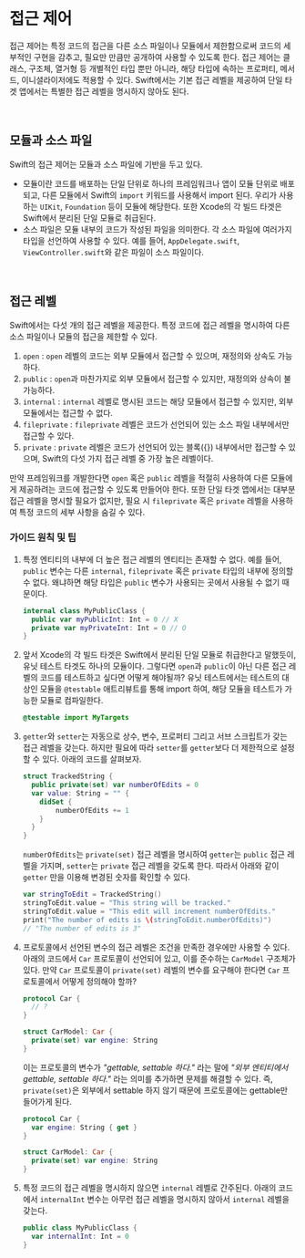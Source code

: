 # 접근 제어

접근 제어는 특정 코드의 접근을 다른 소스 파일이나 모듈에서 제한함으로써 코드의 세부적인 구현을 감추고, 필요만 만큼만 공개하여 사용할 수 있도록 한다. 접근 제어는 클래스, 구조체, 열거형 등 개별적인 타입 뿐만 아니라, 해당 타입에 속하는 프로퍼티, 메서드, 이니셜라이저에도 적용할 수 있다. Swift에서는 기본 접근 레벨을 제공하여 단일 타겟 앱에서는 특별한 접근 레벨을 명시하지 않아도 된다.

&nbsp;
## 모듈과 소스 파일

Swift의 접근 제어는 모듈과 소스 파일에 기반을 두고 있다. 

- 모듈이란 코드를 배포하는 단일 단위로 하나의 프레임워크나 앱이 모듈 단위로 배포되고, 다른 모듈에서 Swift의 `import` 키워드를 사용해서 import 된다. 우리가 사용하는 `UIKit`, `Foundation` 등이 모듈에 해당한다. 또한 Xcode의 각 빌드 타겟은 Swift에서 분리된 단일 모듈로 취급된다. 
- 소스 파일은 모듈 내부의 코드가 작성된 파일을 의미한다. 각 소스 파일에 여러가지 타입을 선언하여 사용할 수 있다. 예를 들어, `AppDelegate.swift`, `ViewController.swift`와 같은 파일이 소스 파일이다.

&nbsp;
## 접근 레벨

Swift에서는 다섯 개의 접근 레벨을 제공한다. 특정 코드에 접근 레벨을 명시하여 다른 소스 파일이나 모듈의 접근을 제한할 수 있다.

1. `open` : `open` 레벨의 코드는 외부 모듈에서 접근할 수 있으며, 재정의와 상속도 가능하다.
2. `public` : `open`과 마찬가지로 외부 모듈에서 접근할 수 있지만, 재정의와 상속이 불가능하다.
3. `internal` : `internal` 레벨로 명시된 코드는 해당 모듈에서 접근할 수 있지만, 외부 모듈에서는 접근할 수 없다.
4. `fileprivate` : `fileprivate` 레벨은 코드가 선언되어 있는 소스 파일 내부에서만 접근할 수 있다.
5. `private` : `private` 레벨은 코드가 선언되어 있는 블록({}) 내부에서만 접근할 수 있으며, Swift의 다섯 가지 접근 레벨 중 가장 높은 레벨이다.

만약 프레임워크를 개발한다면 `open` 혹은 `public` 레벨을 적절히 사용하여 다른 모듈에게 제공하려는 코드에 접근할 수 있도록 만들어야 한다. 또한 단일 타겟 앱에서는 대부분 접근 레벨을 명시할 필요가 없지만, 필요 시 `fileprivate` 혹은 `private` 레벨을 사용하여 특정 코드의 세부 사항을 숨길 수 있다.

### 가이드 원칙 및 팁

1. 특정 엔티티의 내부에 더 높은 접근 레벨의 엔티티는 존재할 수 없다. 예를 들어, `public` 변수는 다른 `internal`, `fileprivate` 혹은 `private` 타입의 내부에 정의할 수 없다. 왜냐하면 해당 타입은 `public` 변수가 사용되는 곳에서 사용될 수 없기 때문이다.

    ```swift
    internal class MyPublicClass {
      public var myPublicInt: Int = 0 // X
      private var myPrivateInt: Int = 0 // O
    }
    ```

2. 앞서 Xcode의 각 빌드 타겟은 Swift에서 분리된 단일 모듈로 취급한다고 말했듯이, 유닛 테스트 타겟도 하나의 모듈이다. 그렇다면 `open`과 `public`이 아닌 다른 접근 레벨의 코드를 테스트하고 싶다면 어떻게 해야될까? 유닛 테스트에서는 테스트의 대상인 모듈을 `@testable` 애트리뷰트를 통해 import 하여, 해당 모듈을 테스트가 가능한 모듈로 컴파일한다.

    ```swift
    @testable import MyTargets
    ```

3. `getter`와 `setter`는 자동으로 상수, 변수, 프로퍼티 그리고 서브 스크립트가 갖는 접근 레벨을 갖는다. 하지만 필요에 따라 `setter`를 `getter`보다 더 제한적으로 설정할 수 있다. 아래의 코드를 살펴보자.

    ```swift
    struct TrackedString {
      public private(set) var numberOfEdits = 0
      var value: String = "" {
        didSet {
            numberOfEdits += 1
        }
      }
    }
    ```

    `numberOfEdits`는 `private(set)` 접근 레벨을 명시하여 `getter`는 `public` 접근 레벨을 가지며, `setter`는 `private` 접근 레벨을 갖도록 한다. 따라서 아래와 같이 `getter` 만을 이용해 변경된 숫자를 확인할 수 있다.

    ```swift
    var stringToEdit = TrackedString()
    stringToEdit.value = "This string will be tracked."
    stringToEdit.value = "This edit will increment numberOfEdits."
    print("The number of edits is \(stringToEdit.numberOfEdits)")
    // "The number of edits is 3"
    ```

4. 프로토콜에서 선언된 변수의 접근 레벨은 조건을 만족한 경우에만 사용할 수 있다. 아래의 코드에서 `Car` 프로토콜이 선언되어 있고, 이를 준수하는 `CarModel` 구조체가 있다. 만약 `Car` 프로토콜이 `private(set)` 레벨의 변수를 요구해야 한다면 `Car` 프로토콜에서 어떻게 정의해야 할까?

    ```swift
    protocol Car {
      // ?
    }

    struct CarModel: Car {
      private(set) var engine: String
    }
    ```

    이는 프로토콜의 변수가 *"gettable, settable 하다."* 라는 말에 *"외부 엔티티에서 gettable, settable 하다."* 라는 의미를 추가하면 문제를 해결할 수 있다. 즉, `private(set)`은 외부에서 settable 하지 않기 때문에 프로토콜에는 gettable만 들어가게 된다.

    ```swift
    protocol Car {
      var engine: String { get }
    }

    struct CarModel: Car {
      private(set) var engine: String
    }
    ```

5. 특정 코드의 접근 레벨을 명시하지 않으면 `internal` 레벨로 간주된다. 아래의 코드에서 `internalInt` 변수는 아무런 접근 레벨을 명시하지 않아서 `internal` 레벨을 갖는다.

    ```swift
    public class MyPublicClass {
      var internalInt: Int = 0
    }
    ```
